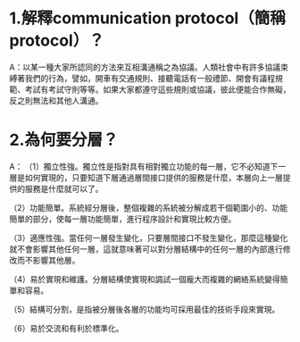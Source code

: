 # 1.解釋communication protocol（簡稱protocol）？
A：以某一種大家所認同的方法來互相溝通稱之為協議。人類社會中有許多協議束縛著我們的行為，譬如，開車有交通規則、接聽電話有一般禮節、開會有議程規範、考試有考試守則等等。如果大家都遵守這些規則或協議，彼此便能合作無礙，反之則無法和其他人溝通。
# 2.為何要分層？
A：
（1）獨立性強。獨立性是指對具有相對獨立功能的每一層，它不必知道下一層是如何實現的，只要知道下層通過層間接口提供的服務是什麼，本層向上一層提供的服務是什麼就可以了。

（2）功能簡單。系統經分層後，整個複雜的系統被分解成若干個範圍小的、功能簡單的部分，使每一層功能簡單，進行程序設計和實現比較方便。

（3）適應性強。當任何一層發生變化，只要層間接口不發生變化，那麼這種變化就不會影響其他任何一層，這就意味著可以對分層結構中的任何一層的內部進行修改而不影響其他層。

（4）易於實現和維護。分層結構使實現和調試一個龐大而複雜的網絡系統變得簡單和容易。

（5）結構可分割，是指被分層後各層的功能均可採用最佳的技術手段來實現。

（6）易於交流和有利於標準化。
